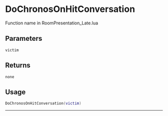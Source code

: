 # DoChronosOnHitConversation
Function name in RoomPresentation_Late.lua
## Parameters
`victim`
## Returns
`none`
## Usage
```lua
DoChronosOnHitConversation(victim)
```
---
